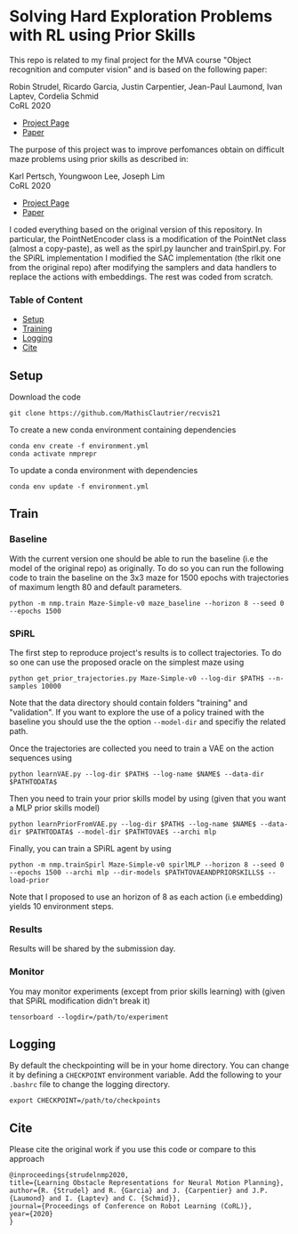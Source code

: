 # Solving Hard Exploration Problems with RL using Prior Skills

 This repo is related to my final project for the MVA course "Object recognition and computer vision" and is based on the following paper:

Robin Strudel, Ricardo Garcia, Justin Carpentier, Jean-Paul Laumond, Ivan Laptev, Cordelia Schmid\
CoRL 2020

- [Project Page](https://www.di.ens.fr/willow/research/nmp_repr/)
- [Paper](https://arxiv.org/abs/2008.11174)

The purpose of this project was to improve perfomances obtain on difficult maze problems using prior skills as described in:

Karl Pertsch,  Youngwoon Lee, Joseph Lim\
CoRL 2020

- [Project Page](https://clvrai.github.io/spirl/)
- [Paper](https://arxiv.org/abs/2010.11944)

I coded everything based on the original version of this repository. In particular, the PointNetEncoder class is a modification of the PointNet class (almost a copy-paste), as well as the spirl.py launcher and trainSpirl.py. For the SPiRL implementation I modified the SAC implementation (the rlkit one from the original repo) after modifying the samplers and data handlers to replace the actions with embeddings. The rest was coded from scratch.

### Table of Content

- [Setup](#setup)
- [Training](#train)
- [Logging](#logging)
- [Cite](#cite)


## Setup

Download the code
```
git clone https://github.com/MathisClautrier/recvis21
```

To create a new conda environment containing dependencies
```
conda env create -f environment.yml
conda activate nmprepr
```

To update a conda environment with dependencies
```
conda env update -f environment.yml
```

## Train

### Baseline

With the current version one should be able to run the baseline (i.e the model of the original repo) as originally. To do so you can run the following code to train the baseline on the 3x3 maze for 1500 epochs with trajectories of maximum length 80 and default parameters.
```
python -m nmp.train Maze-Simple-v0 maze_baseline --horizon 8 --seed 0 --epochs 1500
```

### SPiRL

The first step to reproduce project's results is to collect trajectories. To do so one can use the proposed oracle on the simplest maze using
```
python get_prior_trajectories.py Maze-Simple-v0 --log-dir $PATH$ --n-samples 10000
```

Note that the data directory should contain folders "training" and "validation". If you want to explore the use of a policy trained with the baseline you should use the the option ```--model-dir``` and specifiy the related path.

Once the trajectories are collected you need to train a VAE on the action sequences using
```
python learnVAE.py --log-dir $PATH$ --log-name $NAME$ --data-dir $PATHTODATA$
```

Then you need to train your prior skills model by using (given that you want a MLP prior skills model)
```
python learnPriorFromVAE.py --log-dir $PATH$ --log-name $NAME$ --data-dir $PATHTODATA$ --model-dir $PATHTOVAE$ --archi mlp
```

Finally, you can train a SPiRL agent by using
```
python -m nmp.trainSpirl Maze-Simple-v0 spirlMLP --horizon 8 --seed 0 --epochs 1500 --archi mlp --dir-models $PATHTOVAEANDPRIORSKILLS$ --load-prior
```

Note that I proposed to use an horizon of 8 as each action (i.e embedding) yields 10 environment steps.


### Results

Results will be shared by the submission day.


### Monitor

You may monitor experiments (except from prior skills learning) with (given that SPiRL modification didn't break it)
```
tensorboard --logdir=/path/to/experiment
```

## Logging

By default the checkpointing will be in your home directory. You can change it by defining a `CHECKPOINT` environment variable. Add the following to your `.bashrc` file to change the logging directory.
```
export CHECKPOINT=/path/to/checkpoints
```

## Cite

Please cite the original work if you use this code or compare to this approach
```
@inproceedings{strudelnmp2020,
title={Learning Obstacle Representations for Neural Motion Planning},
author={R. {Strudel} and R. {Garcia} and J. {Carpentier} and J.P. {Laumond} and I. {Laptev} and C. {Schmid}},
journal={Proceedings of Conference on Robot Learning (CoRL)},
year={2020}
}
```
